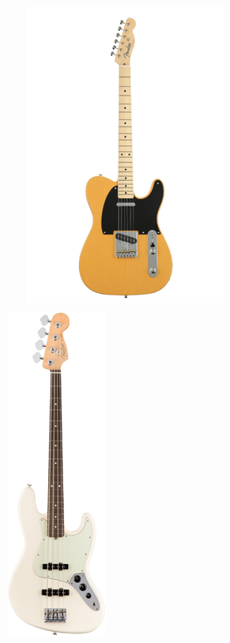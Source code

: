 <p align="center">
  <img src="image/tele.png" alt="기타 1" width="400"/>

  <div style="display: inline-block; width: 10px; height: 200px;"></div>
  <img src="image/bass.png" alt="기타 2" width="200"/>
</p>
